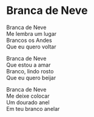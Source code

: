 <!-- pt :: Branca de Neve :: 2024-03-16 23:01:00 -->

# Branca de Neve

Branca de Neve  
Me lembra um lugar  
Brancos os Andes  
Que eu quero voltar  

Branca de Neve  
Que estou a amar  
Branco, lindo rosto  
Que eu quero beijar  

Branca de Neve  
Me deixe colocar  
Um dourado anel  
Em teu branco anelar  
